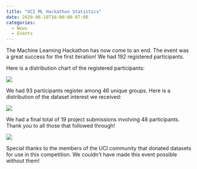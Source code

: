 ```yaml
---
title: "UCI ML Hackathon Statistics"
date: 2020-06-18T16:00:00-07:00
categories:
  - News
  - Events
---
```


The Machine Learning Hackathon has now come to an end. The event was a great success for the first iteration! We had 192 registered participants.

Here is a distribution chart of the registered participants:

<img src="{{ site.url }}{{ site.baseurl }}/assets/images/participants.JPG">

We had 93 participants register among 46 unique groups. Here is a distribution of the dataset interest we received:

<img src="{{ site.url }}{{ site.baseurl }}/assets/images/teams.JPG">

We had a final total of 19 project submissions involving 48 participants. Thank you to all those that followed through!

<img src="{{ site.url }}{{ site.baseurl }}/assets/images/submissions.JPG">

Special thanks to the members of the UCI community that donated datasets for use in this competition. We couldn't have made this event possible without them!
